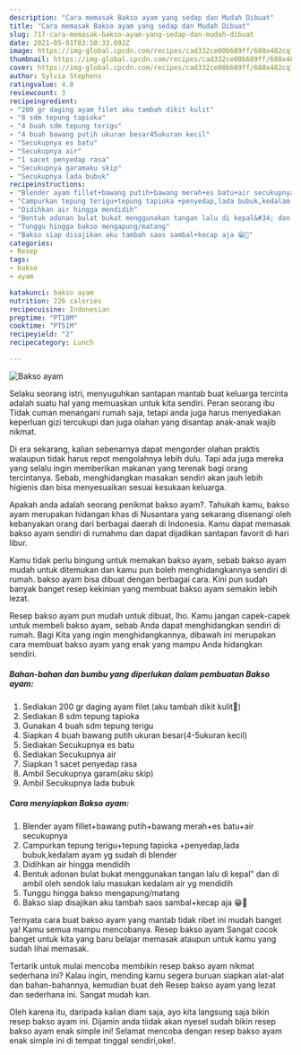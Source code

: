 ```yaml
---
description: "Cara memasak Bakso ayam yang sedap dan Mudah Dibuat"
title: "Cara memasak Bakso ayam yang sedap dan Mudah Dibuat"
slug: 717-cara-memasak-bakso-ayam-yang-sedap-dan-mudah-dibuat
date: 2021-05-01T03:50:33.092Z
image: https://img-global.cpcdn.com/recipes/cad332ce00b689ff/680x482cq70/bakso-ayam-foto-resep-utama.jpg
thumbnail: https://img-global.cpcdn.com/recipes/cad332ce00b689ff/680x482cq70/bakso-ayam-foto-resep-utama.jpg
cover: https://img-global.cpcdn.com/recipes/cad332ce00b689ff/680x482cq70/bakso-ayam-foto-resep-utama.jpg
author: Sylvia Stephens
ratingvalue: 4.8
reviewcount: 3
recipeingredient:
- "200 gr daging ayam filet aku tambah dikit kulit"
- "8 sdm tepung tapioka"
- "4 buah sdm tepung terigu"
- "4 buah bawang putih ukuran besar45ukuran kecil"
- "Secukupnya es batu"
- "Secukupnya air"
- "1 sacet penyedap rasa"
- "Secukupnya garamaku skip"
- "Secukupnya lada bubuk"
recipeinstructions:
- "Blender ayam fillet+bawang putih+bawang merah+es batu+air secukupnya"
- "Campurkan tepung terigu+tepung tapioka +penyedap,lada bubuk,kedalam ayam yg sudah di blender"
- "Didihkan air hingga mendidih"
- "Bentuk adonan bulat bukat menggunakan tangan lalu di kepal&#34; dan di ambil oleh sendok lalu masukan kedalam air yg mendidih"
- "Tunggu hingga bakso mengapung/matang"
- "Bakso siap disajikan aku tambah saos sambal+kecap aja 😁🤭"
categories:
- Resep
tags:
- bakso
- ayam

katakunci: bakso ayam 
nutrition: 226 calories
recipecuisine: Indonesian
preptime: "PT18M"
cooktime: "PT51M"
recipeyield: "2"
recipecategory: Lunch

---
```



![Bakso ayam](https://img-global.cpcdn.com/recipes/cad332ce00b689ff/680x482cq70/bakso-ayam-foto-resep-utama.jpg)

Selaku seorang istri, menyuguhkan santapan mantab buat keluarga tercinta adalah suatu hal yang memuaskan untuk kita sendiri. Peran seorang ibu Tidak cuman menangani rumah saja, tetapi anda juga harus menyediakan keperluan gizi tercukupi dan juga olahan yang disantap anak-anak wajib nikmat.

Di era  sekarang, kalian sebenarnya dapat mengorder olahan praktis walaupun tidak harus repot mengolahnya lebih dulu. Tapi ada juga mereka yang selalu ingin memberikan makanan yang terenak bagi orang tercintanya. Sebab, menghidangkan masakan sendiri akan jauh lebih higienis dan bisa menyesuaikan sesuai kesukaan keluarga. 



Apakah anda adalah seorang penikmat bakso ayam?. Tahukah kamu, bakso ayam merupakan hidangan khas di Nusantara yang sekarang disenangi oleh kebanyakan orang dari berbagai daerah di Indonesia. Kamu dapat memasak bakso ayam sendiri di rumahmu dan dapat dijadikan santapan favorit di hari libur.

Kamu tidak perlu bingung untuk memakan bakso ayam, sebab bakso ayam mudah untuk ditemukan dan kamu pun boleh menghidangkannya sendiri di rumah. bakso ayam bisa dibuat dengan berbagai cara. Kini pun sudah banyak banget resep kekinian yang membuat bakso ayam semakin lebih lezat.

Resep bakso ayam pun mudah untuk dibuat, lho. Kamu jangan capek-capek untuk membeli bakso ayam, sebab Anda dapat menghidangkan sendiri di rumah. Bagi Kita yang ingin menghidangkannya, dibawah ini merupakan cara membuat bakso ayam yang enak yang mampu Anda hidangkan sendiri.

<!--inarticleads1-->

##### Bahan-bahan dan bumbu yang diperlukan dalam pembuatan Bakso ayam:

1. Sediakan 200 gr daging ayam filet (aku tambah dikit kulit🤭)
1. Sediakan 8 sdm tepung tapioka
1. Gunakan 4 buah sdm tepung terigu
1. Siapkan 4 buah bawang putih ukuran besar(4-5ukuran kecil)
1. Sediakan Secukupnya es batu
1. Sediakan Secukupnya air
1. Siapkan 1 sacet penyedap rasa
1. Ambil Secukupnya garam(aku skip)
1. Ambil Secukupnya lada bubuk




<!--inarticleads2-->

##### Cara menyiapkan Bakso ayam:

1. Blender ayam fillet+bawang putih+bawang merah+es batu+air secukupnya
1. Campurkan tepung terigu+tepung tapioka +penyedap,lada bubuk,kedalam ayam yg sudah di blender
1. Didihkan air hingga mendidih
1. Bentuk adonan bulat bukat menggunakan tangan lalu di kepal&#34; dan di ambil oleh sendok lalu masukan kedalam air yg mendidih
1. Tunggu hingga bakso mengapung/matang
1. Bakso siap disajikan aku tambah saos sambal+kecap aja 😁🤭




Ternyata cara buat bakso ayam yang mantab tidak ribet ini mudah banget ya! Kamu semua mampu mencobanya. Resep bakso ayam Sangat cocok banget untuk kita yang baru belajar memasak ataupun untuk kamu yang sudah lihai memasak.

Tertarik untuk mulai mencoba membikin resep bakso ayam nikmat sederhana ini? Kalau ingin, mending kamu segera buruan siapkan alat-alat dan bahan-bahannya, kemudian buat deh Resep bakso ayam yang lezat dan sederhana ini. Sangat mudah kan. 

Oleh karena itu, daripada kalian diam saja, ayo kita langsung saja bikin resep bakso ayam ini. Dijamin anda tiidak akan nyesel sudah bikin resep bakso ayam enak simple ini! Selamat mencoba dengan resep bakso ayam enak simple ini di tempat tinggal sendiri,oke!.


